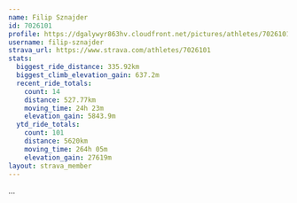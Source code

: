 ```yaml
---
name: Filip Sznajder
id: 7026101
profile: https://dgalywyr863hv.cloudfront.net/pictures/athletes/7026101/2123836/17/large.jpg
username: filip-sznajder
strava_url: https://www.strava.com/athletes/7026101
stats:
  biggest_ride_distance: 335.92km
  biggest_climb_elevation_gain: 637.2m
  recent_ride_totals:
    count: 14
    distance: 527.77km
    moving_time: 24h 23m
    elevation_gain: 5843.9m
  ytd_ride_totals:
    count: 101
    distance: 5620km
    moving_time: 264h 05m
    elevation_gain: 27619m
layout: strava_member
--- 
```

...
